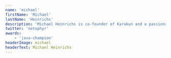 ```yaml
---
name: 'michael'
firstName: 'Michael'
lastName: 'Heinrichs'
description: 'Michael Heinrichs is co-founder of Karakun and a passionated frontend developer'
twitter: 'netophyr'
awards:
    - 'java-champion'
headerImage: michael
headerText: Michael Heinrichs
---
```

